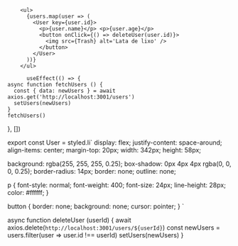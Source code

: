         <ul>
          {users.map(user => (
            <User key={user.id}>
              <p>{user.name}</p> <p>{user.age}</p>
              <button onClick={() => deleteUser(user.id)}>
                <img src={Trash} alt='Lata de lixo' />
              </button>
            </User>
          ))}
        </ul>

          useEffect(() => {
    async function fetchUsers () {
      const { data: newUsers } = await axios.get('http://localhost:3001/users')
      setUsers(newUsers)
    }
    fetchUsers()
  }, [])

  export const User = styled.li`
  display: flex;
  justify-content: space-around;
  align-items: center;
  margin-top: 20px;
  width: 342px;
  height: 58px;

  background: rgba(255, 255, 255, 0.25);
  box-shadow: 0px 4px 4px rgba(0, 0, 0, 0.25);
  border-radius: 14px;
  border: none;
  outline: none;

  p {
    font-style: normal;
    font-weight: 400;
    font-size: 24px;
    line-height: 28px;
    color: #ffffff;
  }

  button {
    border: none;
    background: none;
    cursor: pointer;
  }
`



  async function deleteUser (userId) {
    await axios.delete(`http://localhost:3001/users/${userId}`)
    const newUsers = users.filter(user => user.id !== userId)
    setUsers(newUsers)
  }